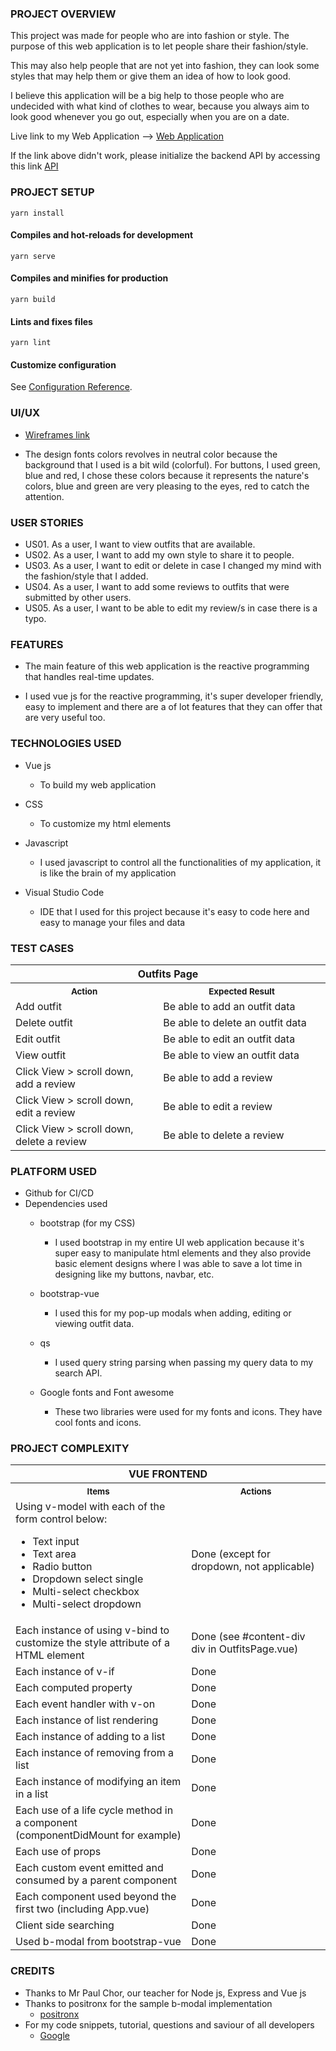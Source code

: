 ### PROJECT OVERVIEW
This project was made for people who are into fashion or style. The purpose of this web application is to let people share their fashion/style.

This may also help people that are not yet into fashion, they can look some styles that may help them or give them an idea of how to look good.

I believe this application will be a big help to those people who are undecided with what kind of clothes to wear, because you always aim to look good whenever you go out, especially when you are on a date.

Live link to my Web Application --> [Web Application](https://youthful-poitras-4c446c.netlify.app/)

If the link above didn't work, please initialize the backend API by accessing this link [API](https://fms-project-2-apis.herokuapp.com/outfits)

### PROJECT SETUP
```
yarn install
```

#### Compiles and hot-reloads for development
```
yarn serve
```

#### Compiles and minifies for production
```
yarn build
```

#### Lints and fixes files
```
yarn lint
```
#### Customize configuration
See [Configuration Reference](https://cli.vuejs.org/config/).

### UI/UX
* [Wireframes link](src/images)

* The design fonts colors revolves in neutral color because the background that I used is a bit wild (colorful). For buttons, I used green, blue and red, I chose these colors because it represents the nature's colors, blue and green are very pleasing to the eyes, red to catch the attention.


### USER STORIES
* US01. As a user, I want to view outfits that are available.
* US02. As a user, I want to add my own style to share it to people. 
* US03. As a user, I want to edit or delete in case I changed my mind with the fashion/style that I added.
* US04. As a user, I want to add some reviews to outfits that were submitted by other users.
* US05. As a user, I want to be able to edit my review/s in case there is a typo. 


### FEATURES
* The main feature of this web application is the reactive programming that handles real-time updates.

* I used vue js for the reactive programming, it's super developer friendly, easy to implement and there are a of lot features that they can offer that are very useful too.


### TECHNOLOGIES USED

* Vue js
   * To build my web application

* CSS
   * To customize my html elements

* Javascript
   * I used javascript to control all the functionalities of my application, it is like the brain of my application

* Visual Studio Code
   * IDE that I used for this project because it's easy to code here and easy to manage your files and data


### TEST CASES
<table>
   <tr>
      <th colspan=2>Outfits Page
   </tr>
   <tr>
      <th>
         <img width="441" height="1">
         <small>Action</small>
      </td>
      <th>
         <img width="441" height="1">
         <small>Expected Result</small>
      </td>
   </tr>
   <tr>
      <td>Add outfit</td>
      <td>Be able to add an outfit data</td>
   </tr>
   <tr>
      <td>Delete outfit</td>
      <td>Be able to delete an outfit data</td>
   </tr>
   <tr>
      <td>Edit outfit</td>
      <td>Be able to edit an outfit data</td>
   </tr>
   <tr>
      <td>View outfit</td>
      <td>Be able to view an outfit data</td>
   </tr>
   <tr>
      <td>Click View > scroll down, add a review</td>
      <td>Be able to add a review</td>
   </tr>
   <tr>
      <td>Click View > scroll down, edit a review</td>
      <td>Be able to edit a review</td>
   </tr>
   <tr>
      <td>Click View > scroll down, delete a review</td>
      <td>Be able to delete a review</td>
   </tr>
</table>


### PLATFORM USED
* Github for CI/CD
* Dependencies used
   * bootstrap (for my CSS)
      * I used bootstrap in my entire UI web application because it's super easy to manipulate html elements and they also provide basic element designs where I was able to save a lot time in designing like my buttons, navbar, etc.

   * bootstrap-vue
      * I used this for my pop-up modals when adding, editing or viewing outfit data.

   * qs
      * I used query string parsing when passing my query data to my search API.

   * Google fonts and Font awesome
      * These two libraries were used for my fonts and icons. They have cool fonts and icons.


### PROJECT COMPLEXITY
<table>
   <tr>
      <th colspan=2>VUE FRONTEND
   <tr>
   <tr>
      <th>
         <img width="441" height="1">
         <small>Items</small>
      </td>
      <th>
         <img width="441" height="1">
         <small>Actions</small>
      </td>
   <tr>
   <tr>
      <td>
        Using v-model with each of the form control below:
        <ul>
            <li>Text input</li>
            <li>Text area</li>
            <li>Radio button</li>
            <li>Dropdown select single</li>
            <li>Multi-select checkbox</li>
            <li>Multi-select dropdown</li>
        </ul>
      </td>
      <td>
        Done (except for dropdown, not applicable)
      </td>
   <tr>
   <tr>
      <td>
        Each instance of using v-bind to customize the style attribute of a HTML element
      </td>
      <td>
        Done (see #content-div div in OutfitsPage.vue)
      </td>
   <tr>
   <tr>
      <td>
        Each instance of v-if
      </td>
      <td>
        Done
      </td>
   <tr>
   <tr>
      <td>
        Each computed property
      </td>
      <td>
        Done
      </td>
   <tr>
   <tr>
      <td>
        Each event handler with v-on
      </td>
      <td>
        Done
      </td>
   <tr>
   <tr>
      <td>
        Each instance of list rendering
      </td>
      <td>
        Done
      </td>
   <tr>
   <tr>
      <td>
        Each instance of adding to a list
      </td>
      <td>
        Done
      </td>
   <tr>
   <tr>
      <td>
        Each instance of removing from a list
      </td>
      <td>
        Done
      </td>
   <tr>
   <tr>
      <td>
        Each instance of modifying an item in a list
      </td>
      <td>
        Done
      </td>
   <tr>
   <tr>
      <td>
        Each use of a life cycle method in a component (componentDidMount for example)
      </td>
      <td>
        Done
      </td>
   <tr>
   <tr>
      <td>
        Each use of props
      </td>
      <td>
        Done
      </td>
   <tr>
   <tr>
      <td>
        Each custom event emitted and consumed by a parent component
      </td>
      <td>
        Done
      </td>
   <tr>
   <tr>
      <td>
        Each component used beyond the first two (including App.vue)
      </td>
      <td>
        Done
      </td>
   <tr>
   <tr>
      <td>
        Client side searching
      </td>
      <td>
        Done
      </td>
   <tr>
   <tr>
      <td>
        Used b-modal from bootstrap-vue
      </td>
      <td>
        Done
      </td>
   <tr>
</table>


### CREDITS
* Thanks to Mr Paul Chor, our teacher for Node js, Express and Vue js
* Thanks to positronx for the sample b-modal implementation
   * [positronx](https://www.positronx.io/how-to-add-and-use-bootstrap-modal-in-vue-js-app/)
* For my code snippets, tutorial, questions and saviour of all developers
   * [Google](https://www.google.com/)
